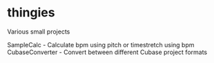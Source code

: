 # thingies
Various small projects

SampleCalc - Calculate bpm using pitch or timestretch using bpm
CubaseConverter - Convert between different Cubase project formats
